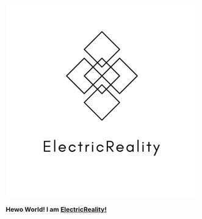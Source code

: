 <div style="text-align:center"><img src="https://raw.githubusercontent.com/ElectricReality/ElectricReality/master/Logo.png" width="500px"/></div>

### Hewo World! I am [ElectricReality!](https://github.com/ElectricReality)
